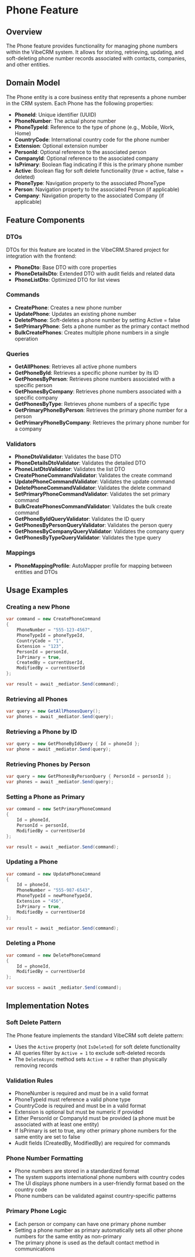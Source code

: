 # Phone Feature

## Overview
The Phone feature provides functionality for managing phone numbers within the VibeCRM system. It allows for storing, retrieving, updating, and soft-deleting phone number records associated with contacts, companies, and other entities.

## Domain Model
The Phone entity is a core business entity that represents a phone number in the CRM system. Each Phone has the following properties:

- **PhoneId**: Unique identifier (UUID)
- **PhoneNumber**: The actual phone number
- **PhoneTypeId**: Reference to the type of phone (e.g., Mobile, Work, Home)
- **CountryCode**: International country code for the phone number
- **Extension**: Optional extension number
- **PersonId**: Optional reference to the associated person
- **CompanyId**: Optional reference to the associated company
- **IsPrimary**: Boolean flag indicating if this is the primary phone number
- **Active**: Boolean flag for soft delete functionality (true = active, false = deleted)
- **PhoneType**: Navigation property to the associated PhoneType
- **Person**: Navigation property to the associated Person (if applicable)
- **Company**: Navigation property to the associated Company (if applicable)

## Feature Components

### DTOs
DTOs for this feature are located in the VibeCRM.Shared project for integration with the frontend:
- **PhoneDto**: Base DTO with core properties
- **PhoneDetailsDto**: Extended DTO with audit fields and related data
- **PhoneListDto**: Optimized DTO for list views

### Commands
- **CreatePhone**: Creates a new phone number
- **UpdatePhone**: Updates an existing phone number
- **DeletePhone**: Soft-deletes a phone number by setting Active = false
- **SetPrimaryPhone**: Sets a phone number as the primary contact method
- **BulkCreatePhones**: Creates multiple phone numbers in a single operation

### Queries
- **GetAllPhones**: Retrieves all active phone numbers
- **GetPhoneById**: Retrieves a specific phone number by its ID
- **GetPhonesByPerson**: Retrieves phone numbers associated with a specific person
- **GetPhonesByCompany**: Retrieves phone numbers associated with a specific company
- **GetPhonesByType**: Retrieves phone numbers of a specific type
- **GetPrimaryPhoneByPerson**: Retrieves the primary phone number for a person
- **GetPrimaryPhoneByCompany**: Retrieves the primary phone number for a company

### Validators
- **PhoneDtoValidator**: Validates the base DTO
- **PhoneDetailsDtoValidator**: Validates the detailed DTO
- **PhoneListDtoValidator**: Validates the list DTO
- **CreatePhoneCommandValidator**: Validates the create command
- **UpdatePhoneCommandValidator**: Validates the update command
- **DeletePhoneCommandValidator**: Validates the delete command
- **SetPrimaryPhoneCommandValidator**: Validates the set primary command
- **BulkCreatePhonesCommandValidator**: Validates the bulk create command
- **GetPhoneByIdQueryValidator**: Validates the ID query
- **GetPhonesByPersonQueryValidator**: Validates the person query
- **GetPhonesByCompanyQueryValidator**: Validates the company query
- **GetPhonesByTypeQueryValidator**: Validates the type query

### Mappings
- **PhoneMappingProfile**: AutoMapper profile for mapping between entities and DTOs

## Usage Examples

### Creating a new Phone
```csharp
var command = new CreatePhoneCommand
{
    PhoneNumber = "555-123-4567",
    PhoneTypeId = phoneTypeId,
    CountryCode = "1",
    Extension = "123",
    PersonId = personId,
    IsPrimary = true,
    CreatedBy = currentUserId,
    ModifiedBy = currentUserId
};

var result = await _mediator.Send(command);
```

### Retrieving all Phones
```csharp
var query = new GetAllPhonesQuery();
var phones = await _mediator.Send(query);
```

### Retrieving a Phone by ID
```csharp
var query = new GetPhoneByIdQuery { Id = phoneId };
var phone = await _mediator.Send(query);
```

### Retrieving Phones by Person
```csharp
var query = new GetPhonesByPersonQuery { PersonId = personId };
var phones = await _mediator.Send(query);
```

### Setting a Phone as Primary
```csharp
var command = new SetPrimaryPhoneCommand
{
    Id = phoneId,
    PersonId = personId,
    ModifiedBy = currentUserId
};

var result = await _mediator.Send(command);
```

### Updating a Phone
```csharp
var command = new UpdatePhoneCommand
{
    Id = phoneId,
    PhoneNumber = "555-987-6543",
    PhoneTypeId = newPhoneTypeId,
    Extension = "456",
    IsPrimary = true,
    ModifiedBy = currentUserId
};

var result = await _mediator.Send(command);
```

### Deleting a Phone
```csharp
var command = new DeletePhoneCommand
{
    Id = phoneId,
    ModifiedBy = currentUserId
};

var success = await _mediator.Send(command);
```

## Implementation Notes

### Soft Delete Pattern
The Phone feature implements the standard VibeCRM soft delete pattern:
- Uses the `Active` property (not `IsDeleted`) for soft delete functionality
- All queries filter by `Active = 1` to exclude soft-deleted records
- The `DeleteAsync` method sets `Active = 0` rather than physically removing records

### Validation Rules
- PhoneNumber is required and must be in a valid format
- PhoneTypeId must reference a valid phone type
- CountryCode is required and must be in a valid format
- Extension is optional but must be numeric if provided
- Either PersonId or CompanyId must be provided (a phone must be associated with at least one entity)
- If IsPrimary is set to true, any other primary phone numbers for the same entity are set to false
- Audit fields (CreatedBy, ModifiedBy) are required for commands

### Phone Number Formatting
- Phone numbers are stored in a standardized format
- The system supports international phone numbers with country codes
- The UI displays phone numbers in a user-friendly format based on the country code
- Phone numbers can be validated against country-specific patterns

### Primary Phone Logic
- Each person or company can have one primary phone number
- Setting a phone number as primary automatically sets all other phone numbers for the same entity as non-primary
- The primary phone is used as the default contact method in communications
